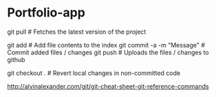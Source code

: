 Portfolio-app
=============

git pull                    # Fetches the latest version of the project

git add <file>		          # Add file contents to the index
git commit -a -m "Message"  # Commit added files / changes
git push                    # Uploads the files / changes to github

git checkout .		          # Revert local changes in non-committed code

http://alvinalexander.com/git/git-cheat-sheet-git-reference-commands
